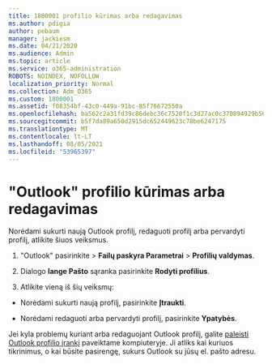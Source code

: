 ```yaml
---
title: 1800001 profilio kūrimas arba redagavimas
ms.author: pdigia
author: pebaum
manager: jackiesm
ms.date: 04/21/2020
ms.audience: Admin
ms.topic: article
ms.service: o365-administration
ROBOTS: NOINDEX, NOFOLLOW
localization_priority: Normal
ms.collection: Adm_O365
ms.custom: 1800001
ms.assetid: f08354bf-43c0-449a-91bc-85f76672550a
ms.openlocfilehash: ba562c2a31fd39c86debc36c7520f1c3d27ac0c370894929b566147d965f3ad7
ms.sourcegitcommit: b5f7da89a650d2915dc652449623c78be6247175
ms.translationtype: MT
ms.contentlocale: lt-LT
ms.lasthandoff: 08/05/2021
ms.locfileid: "53965397"
---
```

# <a name="create-or-edit-an-outlook-profile"></a>"Outlook" profilio kūrimas arba redagavimas

Norėdami sukurti naują Outlook profilį, redaguoti profilį arba pervardyti profilį, atlikite šiuos veiksmus.
  
1. "Outlook" pasirinkite  \> **Failų paskyra Parametrai** \> **Profilių valdymas**.
    
2. Dialogo **lange Pašto** sąranka pasirinkite **Rodyti profilius**.
    
3. Atlikite vieną iš šių veiksmų:
    
  - Norėdami sukurti naują profilį, pasirinkite **Įtraukti**.
    
  - Norėdami redaguoti arba pervardyti profilį, pasirinkite **Ypatybės**.
    
Jei kyla problemų kuriant arba redaguojant Outlook profilį, galite [paleisti Outlook profilio įrankį](https://aka.ms/SaRA-OutlookSetupProfile) paveiktame kompiuteryje. Ji atliks kai kuriuos tikrinimus, o kai būsite pasirengę, sukurs Outlook su jūsų el. pašto adresu. 
  

